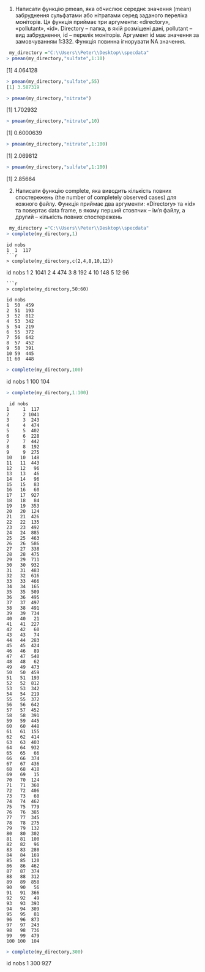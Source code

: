 1.	Написати функцію pmean, яка обчислює середнє значення (mean) забруднення сульфатами або нітратами серед заданого переліка моніторів. Ця функція приймає три аргументи: «directory», «pollutant», «id». Directory – папка, в якій розміщені дані, pollutant – вид забруднення, id – перелік моніторів. Аргумент id має значення за замовчуванням 1:332. Функція повинна ігнорувати NA значення.
```r
 my_directory ="C:\\Users\\Peter\\Desktop\\specdata"
> pmean(my_directory,"sulfate",1:10)
```
[1] 4.064128
```r
> pmean(my_directory,"sulfate",55)
[1] 3.587319
```
```r
> pmean(my_directory,"nitrate")
```
[1] 1.702932
```r
> pmean(my_directory,"nitrate",10)
```
[1] 0.6000639
```r
> pmean(my_directory,"nitrate",1:100)
```
[1] 2.069812
```r
> pmean(my_directory,"sulfate",1:100)
```
[1] 2.85664

2.	Написати функцію complete, яка виводить кількість повних спостережень (the number of completely observed cases) для кожного файлу. Функція приймає два аргументи: «Directory» та «id» та повертає data frame, в якому перший стовпчик – ім’я файлу, а другий – кількість повних спостережень

```r
 my_directory ="C:\\Users\\Peter\\Desktop\\specdata"
> complete(my_directory,1)
  ```
  
 ```
 id nobs
1  1  117
```r
> complete(my_directory,c(2,4,8,10,12))
 ``` 
  id nobs
1  2 1041
2  4  474
3  8  192
4 10  148
5 12   96
```
```r
> complete(my_directory,50:60)
```
   ```
   id nobs
1  50  459
2  51  193
3  52  812
4  53  342
5  54  219
6  55  372
7  56  642
8  57  452
9  58  391
10 59  445
11 60  448
```
```r
> complete(my_directory,100)
```
id nobs
1 100  104
```r
> complete(my_directory,1:100)
 ```
``` 
 id nobs
1     1  117
2     2 1041
3     3  243
4     4  474
5     5  402
6     6  228
7     7  442
8     8  192
9     9  275
10   10  148
11   11  443
12   12   96
13   13   46
14   14   96
15   15   83
16   16   60
17   17  927
18   18   84
19   19  353
20   20  124
21   21  426
22   22  135
23   23  492
24   24  885
25   25  463
26   26  586
27   27  338
28   28  475
29   29  711
30   30  932
31   31  483
32   32  616
33   33  466
34   34  165
35   35  509
36   36  495
37   37  497
38   38  491
39   39  734
40   40   21
41   41  227
42   42   60
43   43   74
44   44  283
45   45  424
46   46   89
47   47  540
48   48   62
49   49  473
50   50  459
51   51  193
52   52  812
53   53  342
54   54  219
55   55  372
56   56  642
57   57  452
58   58  391
59   59  445
60   60  448
61   61  155
62   62  414
63   63  403
64   64  932
65   65   66
66   66  374
67   67  436
68   68  418
69   69   15
70   70  124
71   71  360
72   72  406
73   73   60
74   74  462
75   75  779
76   76  385
77   77  345
78   78  275
79   79  132
80   80  302
81   81  100
82   82   96
83   83  280
84   84  169
85   85  120
86   86  462
87   87  374
88   88  312
89   89  858
90   90   56
91   91  366
92   92   49
93   93  393
94   94  309
95   95   81
96   96  873
97   97  243
98   98  736
99   99  479
100 100  104
```
```r
> complete(my_directory,300)
   ```
   id nobs
1 300  927
